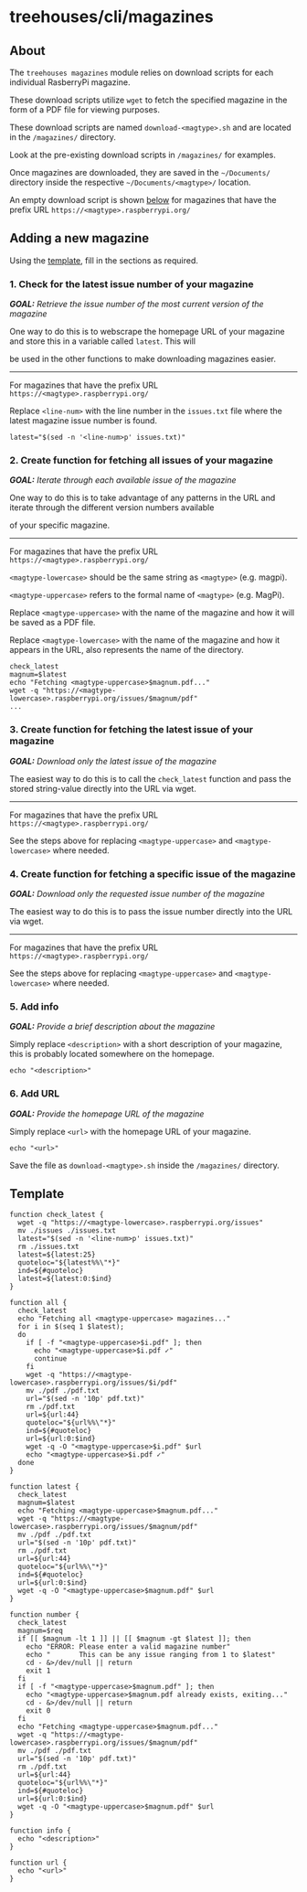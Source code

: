 # treehouses/cli/magazines

## About
The `treehouses magazines` module relies on download scripts for each individual RasberryPi magazine.

These download scripts utilize `wget` to fetch the specified magazine in the form of a PDF file for viewing purposes.

These download scripts are named `download-<magtype>.sh` and are located in the `/magazines/` directory.

Look at the pre-existing download scripts in `/magazines/` for examples.

Once magazines are downloaded, they are saved in the `~/Documents/` directory inside the respective `~/Documents/<magtype>/` location.

An empty download script is shown [below](#Template) for magazines that have the prefix URL `https://<magtype>.raspberrypi.org/`

## Adding a new magazine
Using the [template](#Template), fill in the sections as required.

### 1. Check for the latest issue number of your magazine

   ***GOAL:*** *Retrieve the issue number of the most current version of the magazine*

   One way to do this is to webscrape the homepage URL of your magazine and store this in a variable called `latest`. This will

   be used in the other functions to make downloading magazines easier.

   ------------------------------------------------------------------------

   For magazines that have the prefix URL `https://<magtype>.raspberrypi.org/`
  
   Replace `<line-num>` with the line number in the `issues.txt` file where the latest magazine issue number is found.
   ```
   latest="$(sed -n '<line-num>p' issues.txt)"
   ```

### 2. Create function for fetching all issues of your magazine

   ***GOAL:*** *Iterate through each available issue of the magazine*

   One way to do this is to take advantage of any patterns in the URL and iterate through the different version numbers available

   of your specific magazine. 

   ------------------------------------------------------------------------

   For magazines that have the prefix URL `https://<magtype>.raspberrypi.org/`

   `<magtype-lowercase>` should be the same string as `<magtype>` (e.g. magpi).

   `<magtype-uppercase>` refers to the formal name of `<magtype>`  (e.g. MagPi).

   Replace `<magtype-uppercase>` with the name of the magazine and how it will be saved as a PDF file.

   Replace `<magtype-lowercase>` with the name of the magazine and how it appears in the URL, also represents the name of the directory.

   ```
   check_latest
   magnum=$latest
   echo "Fetching <magtype-uppercase>$magnum.pdf..."
   wget -q "https://<magtype-lowercase>.raspberrypi.org/issues/$magnum/pdf"
   ...
   ```

### 3. Create function for fetching the latest issue of your magazine

   ***GOAL:*** *Download only the latest issue of the magazine*

   The easiest way to do this is to call the `check_latest` function and pass the stored string-value directly into the URL via wget.

   ------------------------------------------------------------------------

   For magazines that have the prefix URL `https://<magtype>.raspberrypi.org/`

   See the steps above for replacing `<magtype-uppercase>` and `<magtype-lowercase>` where needed.

### 4. Create function for fetching a specific issue of the magazine

   ***GOAL:*** *Download only the requested issue number of the magazine*

   The easiest way to do this is to pass the issue number directly into the URL via wget.

   ------------------------------------------------------------------------

   For magazines that have the prefix URL `https://<magtype>.raspberrypi.org/`

   See the steps above for replacing `<magtype-uppercase>` and `<magtype-lowercase>` where needed.

### 5. Add info

   ***GOAL:*** *Provide a brief description about the magazine*

   Simply replace `<description>` with a short description of your magazine, this is probably located somewhere on the homepage.

   ```
   echo "<description>"
   ```

### 6. Add URL

   ***GOAL:*** *Provide the homepage URL of the magazine*

   Simply replace `<url>` with the homepage URL of your magazine.

   ```
   echo "<url>"
   ```

Save the file as `download-<magtype>.sh` inside the `/magazines/` directory.

## Template
```
function check_latest {
  wget -q "https://<magtype-lowercase>.raspberrypi.org/issues"
  mv ./issues ./issues.txt
  latest="$(sed -n '<line-num>p' issues.txt)"
  rm ./issues.txt
  latest=${latest:25}
  quoteloc="${latest%%\"*}"
  ind=${#quoteloc}
  latest=${latest:0:$ind}
}

function all {
  check_latest
  echo "Fetching all <magtype-uppercase> magazines..."
  for i in $(seq 1 $latest);
  do
    if [ -f "<magtype-uppercase>$i.pdf" ]; then
      echo "<magtype-uppercase>$i.pdf ✓"
      continue
    fi
    wget -q "https://<magtype-lowercase>.raspberrypi.org/issues/$i/pdf"
    mv ./pdf ./pdf.txt
    url="$(sed -n '10p' pdf.txt)"
    rm ./pdf.txt
    url=${url:44}
    quoteloc="${url%%\"*}"
    ind=${#quoteloc}
    url=${url:0:$ind}
    wget -q -O "<magtype-uppercase>$i.pdf" $url
    echo "<magtype-uppercase>$i.pdf ✓"
  done
}

function latest {
  check_latest
  magnum=$latest
  echo "Fetching <magtype-uppercase>$magnum.pdf..."
  wget -q "https://<magtype-lowercase>.raspberrypi.org/issues/$magnum/pdf"
  mv ./pdf ./pdf.txt
  url="$(sed -n '10p' pdf.txt)"
  rm ./pdf.txt
  url=${url:44}
  quoteloc="${url%%\"*}"
  ind=${#quoteloc}
  url=${url:0:$ind}
  wget -q -O "<magtype-uppercase>$magnum.pdf" $url
}

function number {
  check_latest
  magnum=$req
  if [[ $magnum -lt 1 ]] || [[ $magnum -gt $latest ]]; then
    echo "ERROR: Please enter a valid magazine number"
    echo "       This can be any issue ranging from 1 to $latest"
    cd - &>/dev/null || return
    exit 1
  fi
  if [ -f "<magtype-uppercase>$magnum.pdf" ]; then
    echo "<magtype-uppercase>$magnum.pdf already exists, exiting..."
    cd - &>/dev/null || return
    exit 0
  fi
  echo "Fetching <magtype-uppercase>$magnum.pdf..."
  wget -q "https://<magtype-lowercase>.raspberrypi.org/issues/$magnum/pdf"
  mv ./pdf ./pdf.txt
  url="$(sed -n '10p' pdf.txt)"
  rm ./pdf.txt
  url=${url:44}
  quoteloc="${url%%\"*}"
  ind=${#quoteloc}
  url=${url:0:$ind}
  wget -q -O "<magtype-uppercase>$magnum.pdf" $url
}

function info {
  echo "<description>"
}

function url {
  echo "<url>"
}
```
